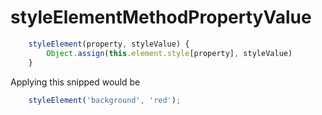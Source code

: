 # styleElementMethodPropertyValue



```js
    styleElement(property, styleValue) {
        Object.assign(this.element.style[property], styleValue)
    }

```

Applying this snipped would be 


```js
    styleElement('background', 'red');
```


